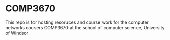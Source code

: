 # COMP3670
This repo is for hosting resoruces and course work for the computer networks  cousers COMP3670 at the school of computer science, University of Windsor
